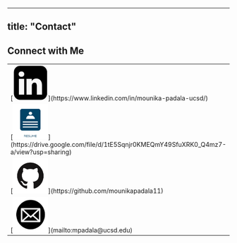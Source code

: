<!-- ---
title: "Contact"

---

## Connect with Me

[<img src="./image3.png" alt="GitHub" height="80" width="80">](https://www.linkedin.com/in/mounika-padala-ucsd/) 
[LinkedIn](https://www.linkedin.com/in/mounika-padala-ucsd/)


[<img src="./image4.png" alt="GitHub" height="80" width="80">](https://drive.google.com/file/d/1tE5Sqnjr0KMEQmY49SfuXRK0_Q4mz7-a/view?usp=sharing) 
[Resume](https://drive.google.com/file/d/1tE5Sqnjr0KMEQmY49SfuXRK0_Q4mz7-a/view?usp=sharing)


[<img src="./image1.png" alt="GitHub" height="80" width="80">](https://github.com/mounikapadala11) 
[Github](https://github.com/mounikapadala11)


[<img src="./image2.png" alt="GitHub" height="80" width="80">](mailto:mpadala@ucsd.edu) 
[Email : mpadala@ucsd.edu](mailto:mpadala@ucsd.edu)
 -->


---
title: "Contact"
---

## Connect with Me

<table>
  <tr>
    <td>
      [<img src="./image3.png" alt="GitHub" height="80" width="80">](https://www.linkedin.com/in/mounika-padala-ucsd/) 
    </td>
    <td>
      [LinkedIn](https://www.linkedin.com/in/mounika-padala-ucsd/)
    </td>
  </tr>
  <tr>
    <td>
      [<img src="./image4.png" alt="GitHub" height="80" width="80">](https://drive.google.com/file/d/1tE5Sqnjr0KMEQmY49SfuXRK0_Q4mz7-a/view?usp=sharing) 
    </td>
    <td>
      [Resume](https://drive.google.com/file/d/1tE5Sqnjr0KMEQmY49SfuXRK0_Q4mz7-a/view?usp=sharing)
    </td>
  </tr>
  <tr>
    <td>
      [<img src="./image1.png" alt="GitHub" height="80" width="80">](https://github.com/mounikapadala11) 
    </td>
    <td>
      [Github](https://github.com/mounikapadala11)
    </td>
  </tr>
  <tr>
    <td>
      [<img src="./image2.png" alt="GitHub" height="80" width="80">](mailto:mpadala@ucsd.edu) 
    </td>
    <td>
      [Email : mpadala@ucsd.edu](mailto:mpadala@ucsd.edu)
    </td>
  </tr>
</table>
